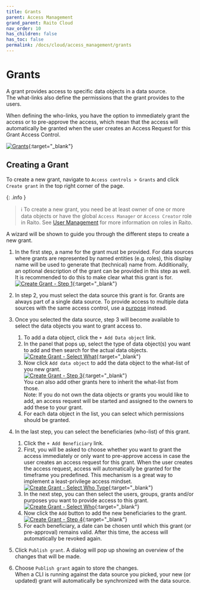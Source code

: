 ```yaml
---
title: Grants
parent: Access Management
grand_parent: Raito Cloud
nav_order: 10
has_children: false
has_toc: false
permalink: /docs/cloud/access_management/grants
---
```


# Grants
A grant provides access to specific data objects in a data source.  
The what-links also define the permissions that the grant provides to the users.

When defining the who-links, you have the option to immediately grant the access or to pre-approve the access, which mean that the access will automatically be granted when the user creates an Access Request for this Grant Access Control.

[![Grants](/assets/images/Grants.jpg)](/assets/images/Grants.jpg){:target="_blank"}

## Creating a Grant

To create a new grant, navigate to `Access controls > Grants` and click `Create grant` in the top right corner of the page.

{: .info }
> ℹ️ To create a new grant, you need be at least owner of one or more data objects or have the global `Access Manager` or `Access Creator` role in Raito. See [User Management](/docs/cloud/admin/user_management) for more information on roles in Raito.

A wizard will be shown to guide you through the different steps to create a new grant.

1. In the first step, a name for the grant must be provided. 
For data sources where grants are represented by named entities (e.g. roles), this display name will be used to generate that (technical) name from.
Additionally, an optional description of the grant can be provided in this step as well. It is recommended to do this to make clear what this grant is for.  
[![Create Grant - Step 1](/assets/images/cloud/access_management/create-step1.png)](/assets/images/cloud/access_management/create-step1.png){:target="_blank"}
2. In step 2, you must select the data source this grant is for. Grants are always part of a single data source. To provide access to multiple data sources with the same access control, use a [purpose](/docs/cloud/access_management/purposes) instead.
3. Once you selected the data source, step 3 will become available to select the data objects you want to grant access to.
   1. To add a data object, click the `+ Add Data object` link.
   2. In the panel that pops up, select the type of data object(s) you want to add and then search for the actual data objects.  
[![Create Grant - Select What](/assets/images/cloud/access_management/create-select-what.png)](/assets/images/cloud/access_management/create-select-what.png){:target="_blank"}
   3. Now click `Add data object` to add the data object to the what-list of you new grant.  
   [![Create Grant - Step 3](/assets/images/cloud/access_management/create-step3.png)](/assets/images/cloud/access_management/create-step3.png){:target="_blank"}  
   You can also add other grants here to inherit the what-list from those.  
   Note: If you do not own the data objects or grants you would like to add, an access request will be started and assigned to the owners to add these to your grant.
   4. For each data object in the list, you can select which permissions should be granted.

4. In the last step, you can select the beneficiaries (who-list) of this grant.
   1. Click the `+ Add Beneficiary` link.
   2. First, you will be asked to choose whether you want to grant the access immediately or only want to pre-approve access in case the user creates an access request for this grant. When the user creates the access request, access will automatically be granted for the timeframe you predefined. This mechanism is a great way to implement a least-privilege access mindset.  
[![Create Grant - Select Who Type](/assets/images/cloud/access_management/create-select-who-type.png)](/assets/images/cloud/access_management/create-select-who-type.png){:target="_blank"}
   3. In the next step, you can then select the users, groups, grants and/or purposes you want to provide access to this grant.  
[![Create Grant - Select Who](/assets/images/cloud/access_management/create-select-who.png)](/assets/images/cloud/access_management/create-select-who.png){:target="_blank"}
   4. Now click the `Add` button to add the new beneficiaries to the grant.
[![Create Grant - Step 4](/assets/images/cloud/access_management/create-step4.png)](/assets/images/cloud/access_management/create-step4.png){:target="_blank"}
   5. For each beneficiary, a date can be chosen until which this grant (or pre-approval) remains valid. After this time, the access will automatically be revoked again.

5. Click `Publish grant`. A dialog will pop up showing an overview of the changes that will be made. 
6. Choose `Publish grant` again to store the changes.  
When a CLI is running against the data source you picked, your new (or updated) grant will automatically be synchronized with the data source.